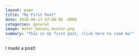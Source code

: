 ```yaml
---
layout: page
title: "My First Post"
date: 2020-06-17 07:08:00 -0000
categories: general
image: Water_Genasi_Avatar.png
summary: "This is my first post, click here to read me!"
---
```


I made a post!
